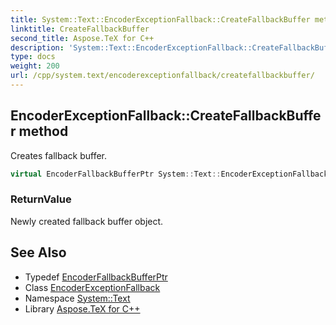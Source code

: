```yaml
---
title: System::Text::EncoderExceptionFallback::CreateFallbackBuffer method
linktitle: CreateFallbackBuffer
second_title: Aspose.TeX for C++
description: 'System::Text::EncoderExceptionFallback::CreateFallbackBuffer method. Creates fallback buffer in C++.'
type: docs
weight: 200
url: /cpp/system.text/encoderexceptionfallback/createfallbackbuffer/
---
```

## EncoderExceptionFallback::CreateFallbackBuffer method


Creates fallback buffer.

```cpp
virtual EncoderFallbackBufferPtr System::Text::EncoderExceptionFallback::CreateFallbackBuffer() override
```


### ReturnValue

Newly created fallback buffer object.

## See Also

* Typedef [EncoderFallbackBufferPtr](../../../system/encoderfallbackbufferptr/)
* Class [EncoderExceptionFallback](../)
* Namespace [System::Text](../../)
* Library [Aspose.TeX for C++](../../../)
